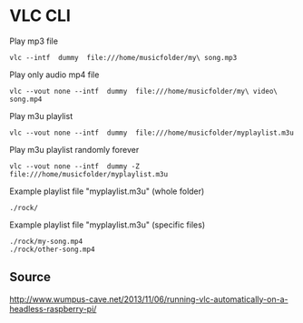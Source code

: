 # VLC CLI

Play mp3 file

```
vlc --intf  dummy  file:///home/musicfolder/my\ song.mp3
```

Play only audio mp4 file 

```
vlc --vout none --intf  dummy  file:///home/musicfolder/my\ video\ song.mp4
```

Play  m3u playlist  

```
vlc --vout none --intf  dummy  file:///home/musicfolder/myplaylist.m3u
```



Play  m3u playlist  randomly forever

```
vlc --vout none --intf  dummy -Z file:///home/musicfolder/myplaylist.m3u
```

Example playlist file "myplaylist.m3u"  (whole folder)

```
./rock/
```

Example playlist file "myplaylist.m3u"  (specific files)

```
./rock/my-song.mp4
./rock/other-song.mp4
```



## Source

http://www.wumpus-cave.net/2013/11/06/running-vlc-automatically-on-a-headless-raspberry-pi/

